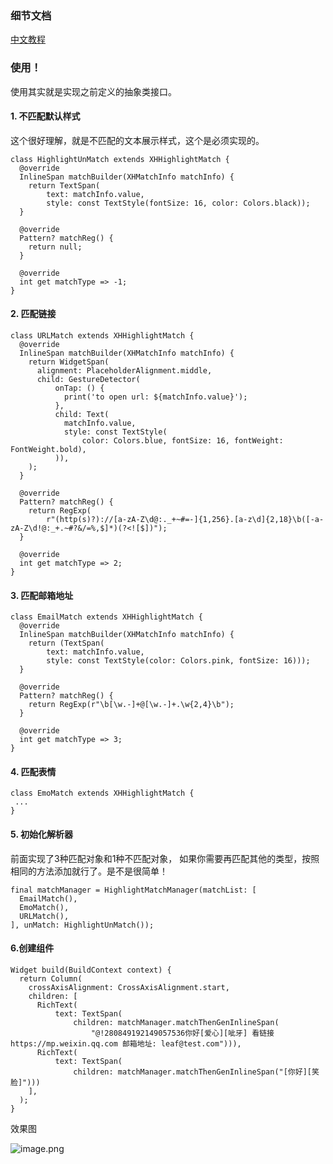 
### 细节文档
[中文教程](https://juejin.cn/post/7206219564090097719)

### 使用！
使用其实就是实现之前定义的抽象类接口。
#### 1. 不匹配默认样式
这个很好理解，就是不匹配的文本展示样式，这个是必须实现的。
```
class HighlightUnMatch extends XHHighlightMatch {
  @override
  InlineSpan matchBuilder(XHMatchInfo matchInfo) {
    return TextSpan(
        text: matchInfo.value,
        style: const TextStyle(fontSize: 16, color: Colors.black));
  }

  @override
  Pattern? matchReg() {
    return null;
  }

  @override
  int get matchType => -1;
}
```
#### 2. 匹配链接
```
class URLMatch extends XHHighlightMatch {
  @override
  InlineSpan matchBuilder(XHMatchInfo matchInfo) {
    return WidgetSpan(
      alignment: PlaceholderAlignment.middle,
      child: GestureDetector(
          onTap: () {
            print('to open url: ${matchInfo.value}');
          },
          child: Text(
            matchInfo.value,
            style: const TextStyle(
                color: Colors.blue, fontSize: 16, fontWeight: FontWeight.bold),
          )),
    );
  }

  @override
  Pattern? matchReg() {
    return RegExp(
        r"(http(s)?)://[a-zA-Z\d@:._+~#=-]{1,256}.[a-z\d]{2,18}\b([-a-zA-Z\d!@:_+.~#?&/=%,$]*)(?<![$])");
  }

  @override
  int get matchType => 2;
}
```
#### 3. 匹配邮箱地址
```
class EmailMatch extends XHHighlightMatch {
  @override
  InlineSpan matchBuilder(XHMatchInfo matchInfo) {
    return (TextSpan(
        text: matchInfo.value,
        style: const TextStyle(color: Colors.pink, fontSize: 16)));
  }

  @override
  Pattern? matchReg() {
    return RegExp(r"\b[\w.-]+@[\w.-]+.\w{2,4}\b");
  }

  @override
  int get matchType => 3;
}
```
#### 4. 匹配表情
```
class EmoMatch extends XHHighlightMatch {
 ...
}
```

#### 5. 初始化解析器
前面实现了3种匹配对象和1种不匹配对象， 如果你需要再匹配其他的类型，按照相同的方法添加就行了。是不是很简单！
```
final matchManager = HighlightMatchManager(matchList: [
  EmailMatch(),
  EmoMatch(),
  URLMatch(),
], unMatch: HighlightUnMatch());
```

#### 6.创建组件
```
Widget build(BuildContext context) {
  return Column(
    crossAxisAlignment: CrossAxisAlignment.start,
    children: [
      RichText(
          text: TextSpan(
              children: matchManager.matchThenGenInlineSpan(
                  "@!280849192149057536你好[爱心][呲牙] 看链接 https://mp.weixin.qq.com 邮箱地址: leaf@test.com"))),
      RichText(
          text: TextSpan(
              children: matchManager.matchThenGenInlineSpan("[你好][笑脸]")))
    ],
  );
}
```
效果图

![image.png](https://p3-juejin.byteimg.com/tos-cn-i-k3u1fbpfcp/7195f6bae52d4d818214c37b537022bf~tplv-k3u1fbpfcp-watermark.image?)


